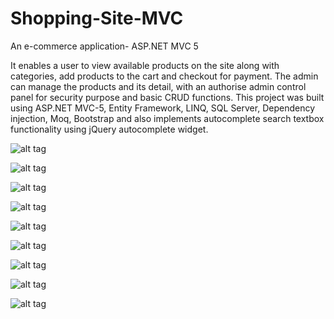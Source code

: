 # Shopping-Site-MVC
An e-commerce application- ASP.NET MVC 5

It enables a user to view available products on the site along with categories, add products to the cart and checkout for payment. The admin can manage the products and its detail, with an authorise admin control panel for security purpose and basic CRUD functions. This project was built using ASP.NET MVC-5, Entity Framework, LINQ, SQL Server, Dependency injection, Moq, Bootstrap and also implements autocomplete search textbox functionality using jQuery autocomplete widget.


![alt tag](http://saideep-chhetri.co.uk/images/Portfolio/MvcOnlineShopping/mvc1.png)

![alt tag](http://saideep-chhetri.co.uk/images/Portfolio/MvcOnlineShopping/mvc3.png)

![alt tag](http://saideep-chhetri.co.uk/images/Portfolio/MvcOnlineShopping/mvc4.png)

![alt tag](http://saideep-chhetri.co.uk/images/Portfolio/MvcOnlineShopping/mvc4a.png)

![alt tag](http://saideep-chhetri.co.uk/images/Portfolio/MvcOnlineShopping/mvc5.png)

![alt tag](http://saideep-chhetri.co.uk/images/Portfolio/MvcOnlineShopping/mvc6.png)

![alt tag](http://saideep-chhetri.co.uk/images/Portfolio/MvcOnlineShopping/mvc7.png)

![alt tag](http://saideep-chhetri.co.uk/images/Portfolio/MvcOnlineShopping/ss2.png)

![alt tag](http://saideep-chhetri.co.uk/images/Portfolio/MvcOnlineShopping/ss3.png)

